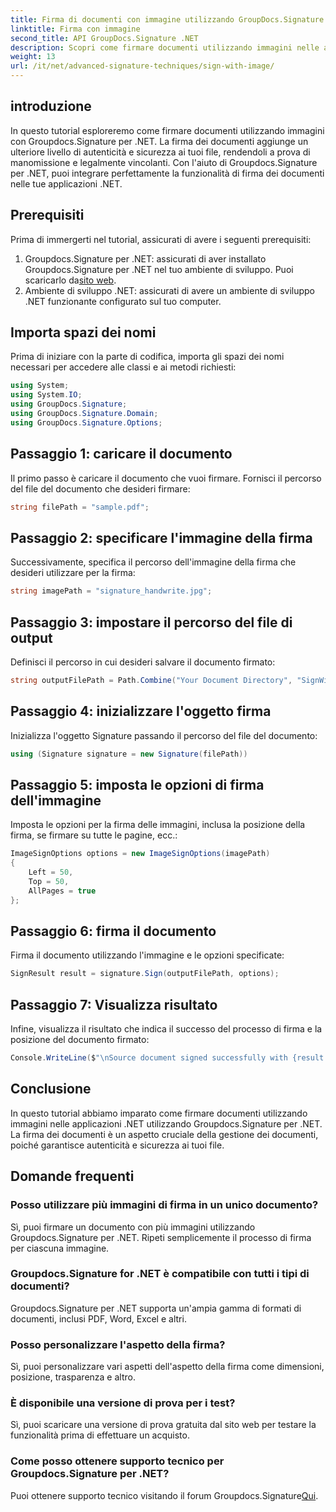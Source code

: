 ```yaml
---
title: Firma di documenti con immagine utilizzando GroupDocs.Signature
linktitle: Firma con immagine
second_title: API GroupDocs.Signature .NET
description: Scopri come firmare documenti utilizzando immagini nelle applicazioni .NET con Groupdocs.Signature per .NET. Migliora facilmente la sicurezza e l'autenticità dei documenti.
weight: 13
url: /it/net/advanced-signature-techniques/sign-with-image/
---
```

## introduzione
In questo tutorial esploreremo come firmare documenti utilizzando immagini con Groupdocs.Signature per .NET. La firma dei documenti aggiunge un ulteriore livello di autenticità e sicurezza ai tuoi file, rendendoli a prova di manomissione e legalmente vincolanti. Con l'aiuto di Groupdocs.Signature per .NET, puoi integrare perfettamente la funzionalità di firma dei documenti nelle tue applicazioni .NET.
## Prerequisiti
Prima di immergerti nel tutorial, assicurati di avere i seguenti prerequisiti:
1.  Groupdocs.Signature per .NET: assicurati di aver installato Groupdocs.Signature per .NET nel tuo ambiente di sviluppo. Puoi scaricarlo da[sito web](https://releases.groupdocs.com/signature/net/).
2. Ambiente di sviluppo .NET: assicurati di avere un ambiente di sviluppo .NET funzionante configurato sul tuo computer.

## Importa spazi dei nomi
Prima di iniziare con la parte di codifica, importa gli spazi dei nomi necessari per accedere alle classi e ai metodi richiesti:
```csharp
using System;
using System.IO;
using GroupDocs.Signature;
using GroupDocs.Signature.Domain;
using GroupDocs.Signature.Options;
```
## Passaggio 1: caricare il documento
Il primo passo è caricare il documento che vuoi firmare. Fornisci il percorso del file del documento che desideri firmare:
```csharp
string filePath = "sample.pdf";
```
## Passaggio 2: specificare l'immagine della firma
Successivamente, specifica il percorso dell'immagine della firma che desideri utilizzare per la firma:
```csharp
string imagePath = "signature_handwrite.jpg";
```
## Passaggio 3: impostare il percorso del file di output
Definisci il percorso in cui desideri salvare il documento firmato:
```csharp
string outputFilePath = Path.Combine("Your Document Directory", "SignWithImage", fileName);
```
## Passaggio 4: inizializzare l'oggetto firma
Inizializza l'oggetto Signature passando il percorso del file del documento:
```csharp
using (Signature signature = new Signature(filePath))
```
## Passaggio 5: imposta le opzioni di firma dell'immagine
Imposta le opzioni per la firma delle immagini, inclusa la posizione della firma, se firmare su tutte le pagine, ecc.:
```csharp
ImageSignOptions options = new ImageSignOptions(imagePath)
{
    Left = 50,
    Top = 50,
    AllPages = true
};
```
## Passaggio 6: firma il documento
Firma il documento utilizzando l'immagine e le opzioni specificate:
```csharp
SignResult result = signature.Sign(outputFilePath, options);
```
## Passaggio 7: Visualizza risultato
Infine, visualizza il risultato che indica il successo del processo di firma e la posizione del documento firmato:
```csharp
Console.WriteLine($"\nSource document signed successfully with {result.Succeeded.Count} signature(s).\nFile saved at {outputFilePath}.");
```

## Conclusione
In questo tutorial abbiamo imparato come firmare documenti utilizzando immagini nelle applicazioni .NET utilizzando Groupdocs.Signature per .NET. La firma dei documenti è un aspetto cruciale della gestione dei documenti, poiché garantisce autenticità e sicurezza ai tuoi file.
## Domande frequenti
### Posso utilizzare più immagini di firma in un unico documento?
Sì, puoi firmare un documento con più immagini utilizzando Groupdocs.Signature per .NET. Ripeti semplicemente il processo di firma per ciascuna immagine.
### Groupdocs.Signature for .NET è compatibile con tutti i tipi di documenti?
Groupdocs.Signature per .NET supporta un'ampia gamma di formati di documenti, inclusi PDF, Word, Excel e altri.
### Posso personalizzare l'aspetto della firma?
Sì, puoi personalizzare vari aspetti dell'aspetto della firma come dimensioni, posizione, trasparenza e altro.
### È disponibile una versione di prova per i test?
Sì, puoi scaricare una versione di prova gratuita dal sito web per testare la funzionalità prima di effettuare un acquisto.
### Come posso ottenere supporto tecnico per Groupdocs.Signature per .NET?
 Puoi ottenere supporto tecnico visitando il forum Groupdocs.Signature[Qui](https://forum.groupdocs.com/c/signature/13).
